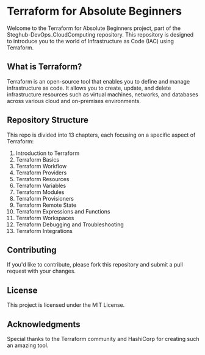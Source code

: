 # **Terraform for Absolute Beginners**

Welcome to the Terraform for Absolute Beginners project, part of the Steghub-DevOps_CloudComputing repository. This repository is designed to introduce you to the world of Infrastructure as Code (IAC) using Terraform.

## **What is Terraform?**

Terraform is an open-source tool that enables you to define and manage infrastructure as code. It allows you to create, update, and delete infrastructure resources such as virtual machines, networks, and databases across various cloud and on-premises environments.

## **Repository Structure**

This repo is divided into 13 chapters, each focusing on a specific aspect of Terraform:

1. Introduction to Terraform
2. Terraform Basics
3. Terraform Workflow
4. Terraform Providers
5. Terraform Resources
6. Terraform Variables
7. Terraform Modules
8. Terraform Provisioners
9. Terraform Remote State
10. Terraform Expressions and Functions
11. Terraform Workspaces
12. Terraform Debugging and Troubleshooting
13. Terraform Integrations

## **Contributing**

If you'd like to contribute, please fork this repository and submit a pull request with your changes.

## **License**

This project is licensed under the MIT License.

## **Acknowledgments**

Special thanks to the Terraform community and HashiCorp for creating such an amazing tool.
